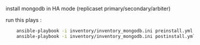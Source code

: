 install mongodb in HA mode (replicaset primary/secondary/arbiter)

run this plays : 

```bash
    ansible-playbook -i inventory/inventory_mongodb.ini preinstall.yml --tags provision -kK
    ansible-playbook -i inventory/inventory_mongodb.ini postinstall.yml --tags install_mongodb_rs
```
